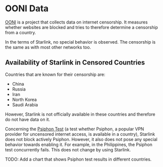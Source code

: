 # OONI Data

[OONI](https://ooni.torproject.org/) is a project that collects data on internet censorship. It measures whether websites are blocked and tries to therefore determine a censorship from a country.

In the terms of Starlink, no special behavior is observed. The censorship is the same as with most other networks too.

## Availability of Starlink in Censored Countries

Countries that are known for their censorship are:

- China
- Russia
- Iran
- North Korea
- Saudi Arabia

However, Starlink is not officially available in these countries and therefore do not have data on it.

Concerning the [Psiphon Test](https://ooni.org/nettest/psiphon) (a test whether Psiphon, a popular VPN provider for uncensored internet access, is available in a country), Starlink does not block actively Psiphon. However, it also does not pose any special behavior towards enabling it.
For example, in the Philippines, the Psiphon test concurrently fails. This does not change by using Starlink.

TODO: Add a chart that shows Psiphon test results in different countries.
